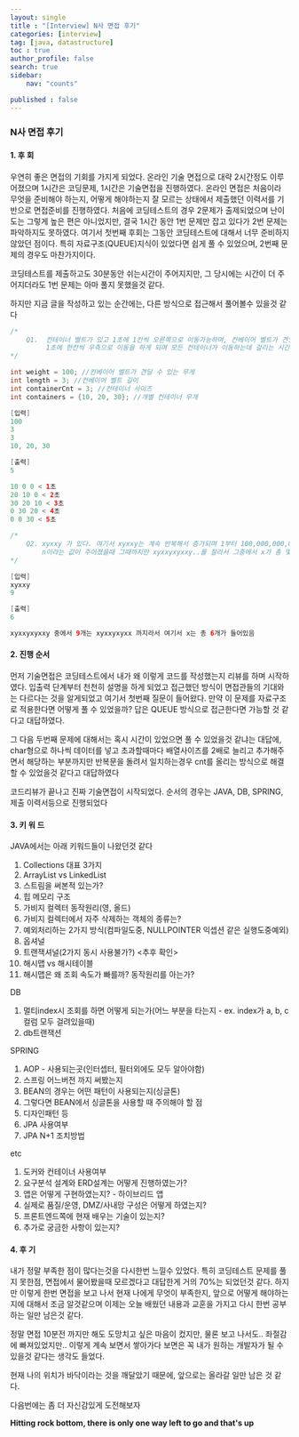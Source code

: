 ```yaml
---
layout: single
title : "[Interview] N사 면접 후기"
categories: [interview]
tag: [java, datastructure]
toc : true
author_profile: false
search: true
sidebar:
    nav: "counts"

published : false
---
```


### N사 면접 후기

#### 1. 후 회

우연히 좋은 면접의 기회를 가지게 되었다. 온라인 기술 면접으로 대략 2시간정도 이루어졌으며 1시간은 코딩문제, 1시간은 기술면접을 진행하였다. 온라인 면접은 처음이라 무엇을 준비해야 하는지, 어떻게 해야하는지 잘 모르는 상태에서 제출했던 이력서를 기반으로 면접준비를 진행하였다. 처음에 코딩테스트의 경우 2문제가 출제되었으며 난이도는 그렇게 높은 편은 아니었지만, 결국 1시간 동안 1번 문제만 잡고 있다가 2번 문제는 파악하지도 못하였다. 여기서 첫번째 후회는 그동안 코딩테스트에 대해서 너무 준비하지 않았던 점이다.
특히 자료구조(QUEUE)지식이 있었다면 쉽게 풀 수 있었으며, 2번째 문제의 경우도 마찬가지이다.

코딩테스트를 제출하고도 30분동안 쉬는시간이 주어지지만, 그 당시에는 시간이 더 주어지더라도 1번 문제는 아마 풀지 못했을것 같다.

하지만 지금 글을 작성하고 있는 순간에는, 다른 방식으로 접근해서 풀어볼수 있을것 같다

```java
/* 
    Q1.  컨테이너 벨트가 있고 1초에 1칸씩 오른쪽으로 이동가능하며, 컨베이어 벨트가 견딜 수 있는 무게만 움직일 수 있다
         1초에 한칸씩 우측으로 이동을 하게 되며 모든 컨테이너가 이동하는데 걸리는 시간은 총 몇초인가?
*/

int weight = 100; //컨베이어 벨트가 견딜 수 있는 무게
int length = 3; //컨베이어 벨트 길이
int containerCnt = 3; //컨테이너 사이즈
int containers = {10, 20, 30}; //개별 컨테이너 무개

[입력]
100
3
3
10, 20, 30

[출력]
5

10 0 0 < 1초
20 10 0 < 2초
30 20 10 < 3초
0 30 20 < 4초
0 0 30 < 5초

/*
    Q2. xyxxy 가 있다. 여기서 xyxxy는 계속 반복해서 증가되며 1부터 100,000,000,000,000 까지 증가할 수 있다
        n이라는 값이 주어졌을때 그때까지만 xyxxyxyxxy..를 잘라서 그중에서 x가 총 몇개 들어있는지 카운트하라 
*/

[입력]
xyxxy
9

[출력]
6

xyxxyxyxxy 중에서 9개는 xyxxyxyxx 까지라서 여기서 x는 총 6개가 들어있음

```

#### 2. 진행 순서

먼저 기술면접은 코딩테스트에서 내가 왜 이렇게 코드를 작성했는지 리뷰를 하며 시작하였다. 입출력 단계부터 천천히 설명을 하게 되었고 접근했던 방식이 면접관들의 기대와는 다르다는 것을 알게되었고 여기서 첫번째 질문이 들어왔다. 만약 이 문제를 자료구조로 적용한다면 어떻게 풀 수 있었을까? 답은 QUEUE 방식으로 접근한다면 가능할 것 같다고 대답하였다. 

그 다음 두번째 문제에 대해서는 혹시 시간이 있었으면 풀 수 있었을것 같냐는 대답에, char형으로 하나씩 데이터를 넣고 초과할때마다 배열사이즈를 2배로 늘리고 추가해주면서 해당하는 부분까지만 반복문을 돌려서 일치하는경우 cnt를 올리는 방식으로 해결할 수 있었을것 같다고 대답하였다

코드리뷰가 끝나고 진짜 기술면접이 시작되었다. 순서의 경우는 JAVA, DB, SPRING, 제출 이력서등으로 진행되었다

#### 3. 키 워 드

JAVA에서는 아래 키워드들이 나왔던것 같다
1. Collections 대표 3가지
2. ArrayList vs LinkedList
3. 스트림을 써본적 있는가?
4. 힙 메모리 구조
5. 가비지 컬렉터 동작원리(영, 올드)
6. 가비지 컬렉터에서 자주 삭제하는 객체의 종류는?
7. 예외처리하는 2가지 방식(컴파일도중, NULLPOINTER 익셉션 같은 실행도중예외)
8. 옵셔널
9. 트랜잭셔널(2가지 동시 사용불가?) <추후 확인>
10. 해시맵 vs 해시테이블
11. 해시맵은 왜 조회 속도가 빠를까? 동작원리를 아는가?

DB
1. 멀티index시 조회를 하면 어떻게 되는가(어느 부분을 타는지 - ex. index가 a, b, c컬럼 모두 걸려있을때)
2. db트랜잭션

SPRING
1. AOP - 사용되는곳(인터셉터, 필터외에도 모두 알아야함)
2. 스프링 어느버전 까지 써봤는지
3. BEAN의 경우는 어떤 패턴이 사용되는지(싱글톤)
4. 그렇다면 BEAN에서 싱글톤을 사용할 때 주의해야 할 점
5. 디자인패턴 등
6. JPA 사용여부
7. JPA N+1 조치방법
   
etc
1. 도커와 컨테이너 사용여부
2. 요구분석 설계와 ERD설계는 어떻게 진행하였는가?
3. 앱은 어떻게 구현하였는지? - 하이브리드 앱
4. 실제로 품질/운영, DMZ/사내망 구성은 어떻게 하였는지?
5. 프론트엔드쪽에 현재 배우는 기술이 있는지?
6. 추가로 궁금한 사항이 있는지?

#### 4. 후 기

내가 정말 부족한 점이 많다는것을 다시한번 느낄수 있었다. 특히 코딩테스트 문제를 풀지 못한점, 면접에서 물어봤을때 모르겠다고 대답한게 거의 70%는 되었던것 같다. 하지만 이렇게 한번 면접을 보고 나서 현재 나에게 무엇이 부족한지, 앞으로 어떻게 해야하는지에 대해서 조금 알것같으며 이제는 오늘 배웠던 내용과 교훈을 가지고 다시 한번 공부하는 일만 남은것 같다.

정말 면접 10분전 까지만 해도 도망치고 싶은 마음이 컸지만, 물론 보고 나서도.. 좌절감에 빠져있었지만.. 이렇게 계속 보면서 쌓아가다 보면은 꼭 내가 원하는 개발자가 될 수 있을것 같다는 생각도 들었다.

현재 나의 위치가 바닥이라는 것을 깨달았기 때문에, 앞으로는 올라갈 일만 남은 것 같다.

다음번에는 좀 더 자신감있게 도전해보자

<b>Hitting rock bottom, there is only one way left to go and that's up</b>





